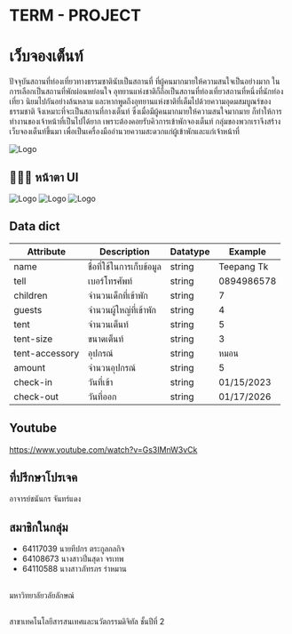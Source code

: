 # TERM - PROJECT

# เว็บจองเต็นท์
ปัจจุบันสถานที่ท่องเที่ยวทางธรรมชาตินับเป็นสถานที่ ที่ผู้คนมากมายให้ความสนใจเป็นอย่างมาก
ในการเลือกเป็นสถานที่พักผ่อนหย่อนใจ อุทยานแห่งชาติก็ถือเป็นสถานที่ท่องเที่ยวสถานที่หนึ่งที่นักท่องเที่ยว
นิยมไปกันอย่างล้นหลาม และหากพูดถึงอุทยานแห่งชาติที่เต็มไปด้วยความอุดมสมบูณร์ของธรรมชาติ จึงเหมาะที่จะเป็นสถานที่กางเต็นท์
ซึ่งเมื่อมีผู้คนมากมายให้ความสนใจมากมาย ก็ทำให้การทำงานของเจ้าหน้าที่เป็นไปได้ยาก 
เพราะต้องคอยรับคิวการเข้าพักจองเต็นท์ กลุ่มของพวกเราจึงสร้างเว็บจองเต็นท์ขึ้นมา เพื่อเป็นเครื่องมืออำนวยความสะดวกแก่ผู้เข้าพักและแก่เจ้าหน้าที่


![Logo](https://cms.dmpcdn.com/travel/2022/06/29/7c0d47a0-f767-11ec-99fd-db3af2a5f38c_webp_original.jpg)

## 🧑🏻‍💻 หน้าตา UI

![Logo](https://sv1.img.in.th/TIt2l.png)
![Logo](https://sv1.img.in.th/TbmWL.png)
![Logo](https://sv1.img.in.th/Tbt8Y.png)

## Data dict
| Attribute |Description |  Datatype | Example |
|----------|----------|----------|----------|
| name    | ชื่อที่ใช้ในการเก็บข้อมูล   | string   | Teepang Tk   |
| tell    | เบอร์โทรศัพท์   | string   | 0894986578   |
| children    | จำนวนเด็กที่เข้าพัก  | string  | 7   |
| guests   | จำนวนผู้ใหญ่ที่เข้าพัก   | string   | 4   |
| tent   | จำนวนเต็นท์   | string  | 5  |
| tent-size   | ขนาดเต็นท์  | string  | 3  |
| tent-accessory   | อุปกรณ์   | string  | หมอน   |
| amount   | จำนวนอุปกรณ์  | string   | 5   |
| check-in   | วันที่เข้า   |string   | 01/15/2023   |
| check-out  | วันที่ออก  | string   | 01/17/2026  |

## Youtube
https://www.youtube.com/watch?v=Gs3IMnW3vCk


##  ที่ปรึกษาโปรเจค
อาจารย์ชนันกร จันทร์แดง

## สมาชิกในกลุ่ม
- 64117039	นายทีปกร ตระกูลกลกิจ
- 64108673	นางสาวปิ่นสุดา จรเทพ
- 64110588	นางสาวภัทรภร ร่าหมาน

## 
มหาวิทยาลัยวลัยลักษณ์

##
สาขาเทคโนโลยีสารสนเทศและนวัตกรรมดิจิทัล ชั้นปีที่ 2 
